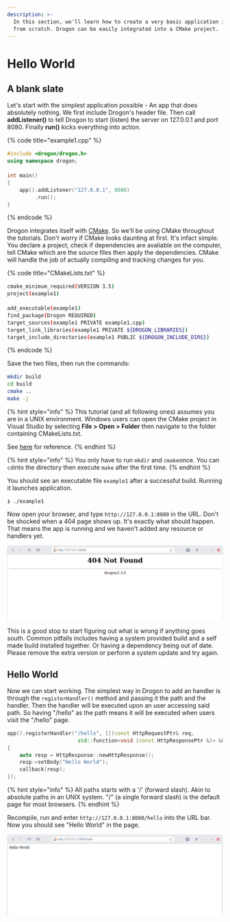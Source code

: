 ```yaml
---
description: >-
  In this section, we'll learn how to create a very basic application in Drogon
  from scratch. Drogon can be easily integrated into a CMake project.
---
```


# Hello World

## A blank slate

Let's start with the simplest application possible - An app that does absolutely nothing. We first include Drogon's header file. Then call **addListener\(\)** to tell Drogon to start \(listen\) the server on 127.0.0.1 and port 8080. Finally **run\(\)** kicks everything into action.

{% code title="example1.cpp" %}
```cpp
#include <drogon/drogon.h>
using namespace drogon;

int main()
{
    app().addListener("127.0.0.1", 8080)
         .run();
}
```
{% endcode %}

Drogon integrates itself with [CMake](https://cmake.org/). So we'll be using CMake throughout the tutorials. Don't worry if CMake looks daunting at first. It's infact simple. You declare a project, check if dependencies are avaliable on the computer, tell CMake which are the source files then apply the dependencies. CMake will handle the job of actually compiling and tracking changes for you.

{% code title="CMakeLists.txt" %}
```bash
cmake_minimum_required(VERSION 3.5)
project(example1)

add_executable(example1)
find_package(Drogon REQUIRED)
target_sources(example1 PRIVATE example1.cpp)
target_link_libraries(example1 PRIVATE ${DROGON_LIBRARIES})
target_include_directories(example1 PUBLIC ${DROGON_INCLUDE_DIRS})
```
{% endcode %}

Save the two files, then run the commands:

```bash
mkdir build
cd build
cmake ..
make -j
```

{% hint style="info" %}
This tutorial \(and all following ones\) assumes you are in a UNIX environment. Windows users can open the CMake project in Visual Studio by selecting **File &gt; Open &gt; Folder** then navigate to the folder containing CMakeLists.txt.

See [here](https://docs.microsoft.com/zh-tw/cpp/build/cmake-projects-in-visual-studio?view=msvc-160) for reference.
{% endhint %}

{% hint style="info" %}
You only have to run `mkdir` and `cmake`once. You can `cd`into the directory then execute `make` after the first time.
{% endhint %}

You should see an executable file `example1` after a successful build. Running it launches application.

```text
❯ ./example1
```

Now open your browser, and type `http://127.0.0.1:8080` in the URL. Don't be shocked when a 404 page shows up. It's exactly what should happen. That means the app is running and we haven't added any resource or handlers yet.

![](../.gitbook/assets/image.png)

This is a good stop to start figuring out what is wrong if anything goes south. Common pitfalls includes having a system provided build and a self made build installed together. Or having a dependency being out of date. Please remove the extra version or perform a system update and try again.

## Hello World

Now we can start working. The simplest way in Drogon to add an handler is through the `registerHandler()` method and passing it the path and the handler. Then the handler will be executed upon an user accessing said path. So having "/hello" as the path means it will be executed when users visit the "/hello" page.

```cpp
app().registerHandler("/hello", [](const HttpRequestPtr& req,
                       std::function<void (const HttpResponsePtr &)> &&callback)
{
    auto resp = HttpResponse::newHttpResponse();
    resp->setBody("Hello World");
    callback(resp);
});
```

{% hint style="info" %}
All paths starts with a '/' \(forward slash\). Akin to absolute paths in an UNIX system. "/" \(a single forward slash\) is the default page for most browsers.
{% endhint %}

Recompile, run and enter `http://127.0.0.1:8080/hello` into the URL bar. Now you should see "Hello World" in the page.

![](../.gitbook/assets/image%20%281%29.png)



